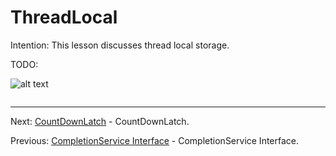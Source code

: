 # ThreadLocal

Intention: This lesson discusses thread local storage.

TODO:

![alt text](../../etc/multithreading/img.png "Img")

```java

```

<hr>

Next: [CountDownLatch](chapter_38.md "CountDownLatch") - CountDownLatch.

Previous: [CompletionService Interface](chapter_36.md "CompletionService Interface") - CompletionService Interface.